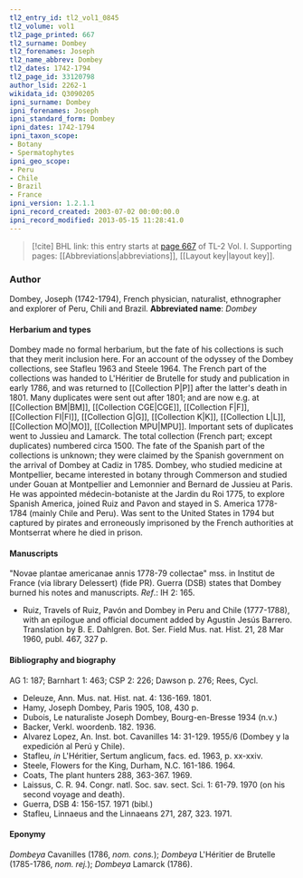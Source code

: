 ```yaml
---
tl2_entry_id: tl2_vol1_0845
tl2_volume: vol1
tl2_page_printed: 667
tl2_surname: Dombey
tl2_forenames: Joseph
tl2_name_abbrev: Dombey
tl2_dates: 1742-1794
tl2_page_id: 33120798
author_lsid: 2262-1
wikidata_id: Q3090205
ipni_surname: Dombey
ipni_forenames: Joseph
ipni_standard_form: Dombey
ipni_dates: 1742-1794
ipni_taxon_scope: 
- Botany
- Spermatophytes
ipni_geo_scope: 
- Peru
- Chile
- Brazil
- France
ipni_version: 1.2.1.1
ipni_record_created: 2003-07-02 00:00:00.0
ipni_record_modified: 2013-05-15 11:28:41.0
---
```



> [!cite] BHL link: this entry starts at [page 667](https://www.biodiversitylibrary.org/page/33120798) of TL-2 Vol. I.
> Supporting pages: [[Abbreviations|abbreviations]], [[Layout key|layout key]].

### Author

Dombey, Joseph (1742-1794), French physician, naturalist, ethnographer and explorer of Peru, Chili and Brazil. 
**Abbreviated name**: *Dombey*

#### Herbarium and types

Dombey made no formal herbarium, but the fate of his collections is such that they merit inclusion here. For an account of the odyssey of the Dombey collections, see Stafleu 1963 and Steele 1964. The French part of the collections was handed to L'Héritier de Brutelle for study and publication in early 1786, and was returned to [[Collection P|P]] after the latter's death in 1801. Many duplicates were sent out after 1801; and are now e.g. at [[Collection BM|BM]], [[Collection CGE|CGE]], [[Collection F|F]], [[Collection FI|FI]], [[Collection G|G]], [[Collection K|K]], [[Collection L|L]], [[Collection MO|MO]], [[Collection MPU|MPU]]. Important sets of duplicates went to Jussieu and Lamarck. The total collection (French part; except duplicates) numbered circa 1500. The fate of the Spanish part of the collections is unknown; they were claimed by the Spanish government on the arrival of Dombey at Cadiz in 1785. Dombey, who studied medicine at Montpellier, became interested in botany through Commerson and studied under Gouan at Montpellier and Lemonnier and Bernard de Jussieu at Paris. He was appointed médecin-botaniste at the Jardin du Roi 1775, to explore Spanish America, joined Ruiz and Pavon and stayed in S. America 1778-1784 (mainly Chile and Peru). Was sent to the United States in 1794 but captured by pirates and erroneously imprisoned by the French authorities at Montserrat where he died in prison.

#### Manuscripts

"Novae plantae americanae annis 1778-79 collectae" mss. in Institut de France (via library Delessert) (fide PR). Guerra (DSB) states that Dombey burned his notes and manuscripts.
*Ref*.: IH 2: 165.
- Ruiz, Travels of Ruiz, Pavón and Dombey in Peru and Chile (1777-1788), with an epilogue and official document added by Agustín Jesús Barrero. Translation by B. E. Dahlgren. Bot. Ser. Field Mus. nat. Hist. 21, 28 Mar 1960, publ. 467, 327 p.

#### Bibliography and biography

AG 1: 187; Barnhart 1: 463; CSP 2: 226; Dawson p. 276; Rees, Cycl.
- Deleuze, Ann. Mus. nat. Hist. nat. 4: 136-169. 1801.
- Hamy, Joseph Dombey, Paris 1905, 108, 430 p.
- Dubois, Le naturaliste Joseph Dombey, Bourg-en-Bresse 1934 (n.v.)
- Backer, Verkl. woordenb. 182. 1936.
- Alvarez Lopez, An. Inst. bot. Cavanilles 14: 31-129. 1955/6 (Dombey y la expedición al Perú y Chile).
- Stafleu, *in* L'Héritier, Sertum anglicum, facs. ed. 1963, p. xx-xxiv.
- Steele, Flowers for the King, Durham, N.C. 161-186. 1964.
- Coats, The plant hunters 288, 363-367. 1969.
- Laissus, C. R. 94. Congr. natl. Soc. sav. sect. Sci. 1: 61-79. 1970 (on his second voyage and death).
- Guerra, DSB 4: 156-157. 1971 (bibl.)
- Stafleu, Linnaeus and the Linnaeans 271, 287, 323. 1971.

#### Eponymy

*Dombeya* Cavanilles (1786, *nom. cons.*); *Dombeya* L'Héritier de Brutelle (1785-1786, *nom. rej.*); *Dombeya* Lamarck (1786).

